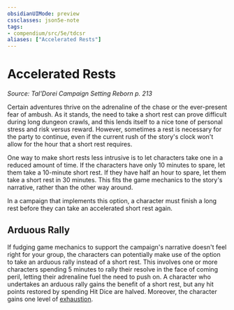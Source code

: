 ```yaml
---
obsidianUIMode: preview
cssclasses: json5e-note
tags:
- compendium/src/5e/tdcsr
aliases: ["Accelerated Rests"]
---
```

# Accelerated Rests
*Source: Tal'Dorei Campaign Setting Reborn p. 213* 

Certain adventures thrive on the adrenaline of the chase or the ever-present fear of ambush. As it stands, the need to take a short rest can prove difficult during long dungeon crawls, and this lends itself to a nice tone of personal stress and risk versus reward. However, sometimes a rest is necessary for the party to continue, even if the current rush of the story's clock won't allow for the hour that a short rest requires.

One way to make short rests less intrusive is to let characters take one in a reduced amount of time. If the characters have only 10 minutes to spare, let them take a 10-minute short rest. If they have half an hour to spare, let them take a short rest in 30 minutes. This fits the game mechanics to the story's narrative, rather than the other way around.

In a campaign that implements this option, a character must finish a long rest before they can take an accelerated short rest again.

## Arduous Rally

If fudging game mechanics to support the campaign's narrative doesn't feel right for your group, the characters can potentially make use of the option to take an arduous rally instead of a short rest. This involves one or more characters spending 5 minutes to rally their resolve in the face of coming peril, letting their adrenaline fuel the need to push on. A character who undertakes an arduous rally gains the benefit of a short rest, but any hit points restored by spending Hit Dice are halved. Moreover, the character gains one level of [exhaustion](2-Mechanics/CLI/rules/conditions.md#Exhaustion).